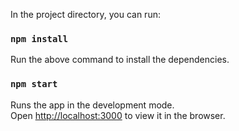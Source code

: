 
In the project directory, you can run:

### `npm install`

Run the above command to install the dependencies.

### `npm start`

Runs the app in the development mode.<br>
Open [http://localhost:3000](http://localhost:3000) to view it in the browser.
